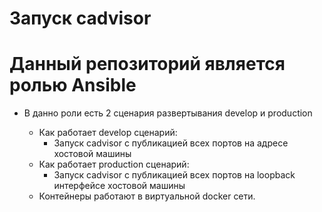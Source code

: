 Запуск cadvisor
========

Данный репозиторий является ролью Ansible 
========================

*   В данно роли есть 2 сценария развертывания develop и production

    * Как работает develop сценарий:
        * Запуск cadvisor с публикацией всех портов на адресе хостовой машины
    * Как работает production сценарий:
        * Запуск cadvisor с публикацией всех портов на loopback интерфейсе хостовой машины
    * Контейнеры работают в виртуальной docker сети.